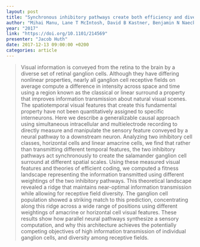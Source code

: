 ```yaml
---
layout: post
title: "Synchronous inhibitory pathways create both efficiency and diversity in the retina"
author: "Mihai Manu, Lane T McIntosh, David B Kastner, Benjamin N Naecker & Stephen A Baccus"
year: "2017"
link: "https://doi.org/10.1101/214569"
presenter: "Jacob Huth"
date: 2017-12-13 09:00:00 +0200
categories: article
---
```


> Visual information is conveyed from the retina to the brain by a diverse set
> of retinal ganglion cells. Although they have differing nonlinear properties,
> nearly all ganglion cell receptive fields on average compute a difference in
> intensity across space and time using a region known as the classical or
> linear surround a property that improves information transmission about
> natural visual scenes. The spatiotemporal visual features that create this
> fundamental property have not been quantitatively assigned to specific
> interneurons. Here we describe a generalizable causal approach using
> simultaneous intracellular and multielectrode recording to directly measure
> and manipulate the sensory feature conveyed by a neural pathway to a
> downstream neuron. Analyzing two inhibitory cell classes, horizontal cells and
> linear amacrine cells, we find that rather than transmitting different
> temporal features, the two inhibitory pathways act synchronously to create the
> salamander ganglion cell surround at different spatial scales. Using these
> measured visual features and theories of efficient coding, we computed a
> fitness landscape representing the information transmitted using different
> weightings of the two inhibitory pathways. This theoretical landscape revealed
> a ridge that maintains near-optimal information transmission while allowing
> for receptive field diversity. The ganglion cell population showed a striking
> match to this prediction, concentrating along this ridge across a wide range
> of positions using different weightings of amacrine or horizontal cell visual
> features. These results show how parallel neural pathways synthesize a sensory
> computation, and why this architecture achieves the potentially competing
> objectives of high information transmission of individual ganglion cells, and
> diversity among receptive fields.
